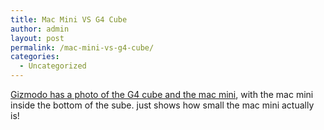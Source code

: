 ```yaml
---
title: Mac Mini VS G4 Cube
author: admin
layout: post
permalink: /mac-mini-vs-g4-cube/
categories:
  - Uncategorized
---
```

[Gizmodo has a photo of the G4 cube and the mac mini][1], with the mac mini inside the bottom of the sube. just shows how small the mac mini actually is!

 [1]: http://www.gizmodo.com/gadgets/laptops-pcs/apple/mac-mini-versus-g4-cube-029907.php